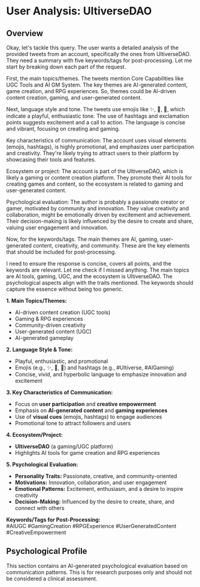 # User Analysis: UltiverseDAO

## Overview

<think>
Okay, let's tackle this query. The user wants a detailed analysis of the provided tweets from an account, specifically the ones from UltiverseDAO. They need a summary with five keywords/tags for post-processing. Let me start by breaking down each part of the request.

First, the main topics/themes. The tweets mention Core Capabilities like UGC Tools and AI GM System. The key themes are AI-generated content, game creation, and RPG experiences. So, themes could be AI-driven content creation, gaming, and user-generated content.

Next, language style and tone. The tweets use emojis like ✨, 🎨, 🎲, which indicate a playful, enthusiastic tone. The use of hashtags and exclamation points suggests excitement and a call to action. The language is concise and vibrant, focusing on creating and gaming.

Key characteristics of communication: The account uses visual elements (emojis, hashtags), is highly promotional, and emphasizes user participation and creativity. They're likely trying to attract users to their platform by showcasing their tools and features.

Ecosystem or project: The account is part of the UltiverseDAO, which is likely a gaming or content creation platform. They promote their AI tools for creating games and content, so the ecosystem is related to gaming and user-generated content.

Psychological evaluation: The author is probably a passionate creator or gamer, motivated by community and innovation. They value creativity and collaboration, might be emotionally driven by excitement and achievement. Their decision-making is likely influenced by the desire to create and share, valuing user engagement and innovation.

Now, for the keywords/tags. The main themes are AI, gaming, user-generated content, creativity, and community. These are the key elements that should be included for post-processing.

I need to ensure the response is concise, covers all points, and the keywords are relevant. Let me check if I missed anything. The main topics are AI tools, gaming, UGC, and the ecosystem is UltiverseDAO. The psychological aspects align with the traits mentioned. The keywords should capture the essence without being too generic.
</think>

**1. Main Topics/Themes:**  
- AI-driven content creation (UGC tools)  
- Gaming & RPG experiences  
- Community-driven creativity  
- User-generated content (UGC)  
- AI-generated gameplay  

**2. Language Style & Tone:**  
- Playful, enthusiastic, and promotional  
- Emojis (e.g., ✨, 🎨, 🎲) and hashtags (e.g., #Ultiverse, #AIGaming)  
- Concise, vivid, and hyperbolic language to emphasize innovation and excitement  

**3. Key Characteristics of Communication:**  
- Focus on **user participation** and **creative empowerment**  
- Emphasis on **AI-generated content** and **gaming experiences**  
- Use of **visual cues** (emojis, hashtags) to engage audiences  
- Promotional tone to attract followers and users  

**4. Ecosystem/Project:**  
- **UltiverseDAO** (a gaming/UGC platform)  
- Highlights AI tools for game creation and RPG experiences  

**5. Psychological Evaluation:**  
- **Personality Traits:** Passionate, creative, and community-oriented  
- **Motivations:** Innovation, collaboration, and user engagement  
- **Emotional Patterns:** Excitement, enthusiasm, and a desire to inspire creativity  
- **Decision-Making:** Influenced by the desire to create, share, and connect with others  

**Keywords/Tags for Post-Processing:**  
#AIUGC #GamingCreation #RPGExperience #UserGeneratedContent #CreativeEmpowerment

## Psychological Profile

This section contains an AI-generated psychological evaluation based on communication patterns. This is for research purposes only and should not be considered a clinical assessment.